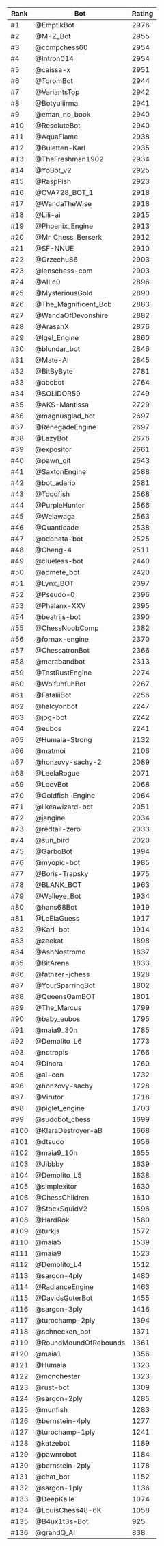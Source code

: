Rank|Bot|Rating
---|---|---
#1|@EmptikBot|2976
#2|@M-Z_Bot|2955
#3|@compchess60|2954
#4|@Intron014|2954
#5|@caissa-x|2951
#6|@ToromBot|2944
#7|@VariantsTop|2942
#8|@Botyuliirma|2941
#9|@eman_no_book|2940
#10|@ResoluteBot|2940
#11|@AquaFlame|2938
#12|@Buletten-Karl|2935
#13|@TheFreshman1902|2934
#14|@YoBot_v2|2925
#15|@RaspFish|2923
#16|@CVA728_BOT_1|2918
#17|@WandaTheWise|2918
#18|@Lili-ai|2915
#19|@Phoenix_Engine|2913
#20|@Mr_Chess_Berserk|2912
#21|@SF-NNUE|2910
#22|@Grzechu86|2903
#23|@lenschess-com|2903
#24|@AILc0|2896
#25|@MysteriousGold|2890
#26|@The_Magnificent_Bob|2883
#27|@WandaOfDevonshire|2882
#28|@ArasanX|2876
#29|@Igel_Engine|2860
#30|@blundar_bot|2846
#31|@Mate-AI|2845
#32|@BitByByte|2781
#33|@abcbot|2764
#34|@SOLIDOR59|2749
#35|@AKS-Mantissa|2729
#36|@magnusglad_bot|2697
#37|@RenegadeEngine|2697
#38|@LazyBot|2676
#39|@expositor|2661
#40|@pawn_git|2643
#41|@SaxtonEngine|2588
#42|@bot_adario|2581
#43|@Toodfish|2568
#44|@PurpleHunter|2566
#45|@Weiawaga|2563
#46|@Quanticade|2538
#47|@odonata-bot|2525
#48|@Cheng-4|2511
#49|@clueless-bot|2440
#50|@admete_bot|2420
#51|@Lynx_BOT|2397
#52|@Pseudo-0|2396
#53|@Phalanx-XXV|2395
#54|@beatrijs-bot|2390
#55|@ChessNoobComp|2382
#56|@fornax-engine|2370
#57|@ChessatronBot|2366
#58|@morabandbot|2313
#59|@TestRustEngine|2274
#60|@WolfuhfuhBot|2267
#61|@FataliiBot|2256
#62|@halcyonbot|2247
#63|@jpg-bot|2242
#64|@eubos|2241
#65|@Humaia-Strong|2132
#66|@matmoi|2106
#67|@honzovy-sachy-2|2089
#68|@LeelaRogue|2071
#69|@LoevBot|2068
#70|@Goldfish-Engine|2064
#71|@likeawizard-bot|2051
#72|@jangine|2034
#73|@redtail-zero|2033
#74|@sun_bird|2020
#75|@GarboBot|1994
#76|@myopic-bot|1985
#77|@Boris-Trapsky|1975
#78|@BLANK_BOT|1963
#79|@Walleye_Bot|1934
#80|@hans68Bot|1919
#81|@LeElaGuess|1917
#82|@Karl-bot|1914
#83|@zeekat|1898
#84|@AshNostromo|1837
#85|@BitArena|1833
#86|@fathzer-jchess|1828
#87|@YourSparringBot|1802
#88|@QueensGamBOT|1801
#89|@The_Marcus|1799
#90|@baby_eubos|1795
#91|@maia9_30n|1785
#92|@Demolito_L6|1773
#93|@notropis|1766
#94|@Dinora|1760
#95|@ai-con|1732
#96|@honzovy-sachy|1728
#97|@Virutor|1718
#98|@piglet_engine|1703
#99|@sudobot_chess|1699
#100|@KlaraDestroyer-aB|1668
#101|@dtsudo|1656
#102|@maia9_10n|1655
#103|@Jibbby|1639
#104|@Demolito_L5|1638
#105|@simplexitor|1630
#106|@ChessChildren|1610
#107|@StockSquidV2|1596
#108|@HardRok|1580
#109|@turkjs|1572
#110|@maia5|1539
#111|@maia9|1523
#112|@Demolito_L4|1512
#113|@sargon-4ply|1480
#114|@RadianceEngine|1463
#115|@DavidsGuterBot|1455
#116|@sargon-3ply|1416
#117|@turochamp-2ply|1394
#118|@schnecken_bot|1371
#119|@RoundMoundOfRebounds|1361
#120|@maia1|1356
#121|@Humaia|1323
#122|@monchester|1323
#123|@rust-bot|1309
#124|@sargon-2ply|1285
#125|@munfish|1283
#126|@bernstein-4ply|1277
#127|@turochamp-1ply|1241
#128|@katzebot|1189
#129|@pawnrobot|1184
#130|@bernstein-2ply|1178
#131|@chat_bot|1152
#132|@sargon-1ply|1136
#133|@DeepKalle|1074
#134|@LouisChess48-6K|1058
#135|@B4ux1t3s-Bot|925
#136|@grandQ_AI|838
